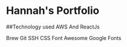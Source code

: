# Hannah's Portfolio

##Technology used
AWS And ReactJs

Brew
Git
SSH
CSS
Font Awesome
Google Fonts
